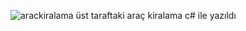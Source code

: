 ![arackiralama](https://github.com/user-attachments/assets/f02c5f62-3917-4bb2-9d32-bb8e0e407085)
üst taraftaki araç kiralama c# ile yazıldı
